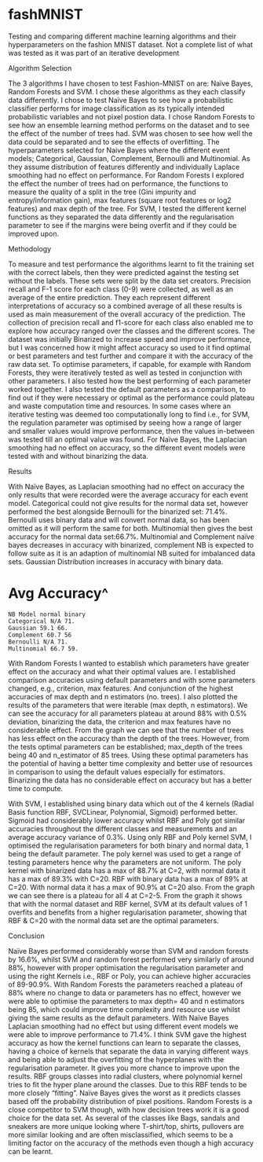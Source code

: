 # fashMNIST
Testing and comparing different machine learning algorithms and their hyperparameters on the fashion MNIST dataset. Not a complete list of what was tested as it was part of an iterative development

Algorithm Selection

The 3 algorithms I have chosen to test Fashion-MNIST on are: Naïve Bayes, Random Forests and
SVM. I chose these algorithms as they each classify data differently. I chose to test Naïve Bayes to
see how a probabilistic classifier performs for image classification as its typically intended
probabilistic variables and not pixel postion data. I chose Random Forests to see how an ensemble
learning method performs on the dataset and to see the effect of the number of trees had. SVM
was chosen to see how well the data could be separated and to see the effects of overfitting. The
hyperparameters selected for Naive Bayes where the different event models; Categorical,
Gaussian, Complement, Bernoulli and Multinomial. As they assume distribution of features
differently and individually Laplace smoothing had no effect on performance. For Random Forests I
explored the effect the number of trees had on performance, the functions to measure the quality
of a split in the tree (Gini impurity and entropy/information gain), max features (square root features
or log2 features) and max depth of the tree. For SVM, I tested the different kernel functions as they
separated the data differently and the regularisation parameter to see if the margins were being
overfit and if they could be improved upon.

Methodology

To measure and test performance the algorithms learnt to fit the training set with the correct labels,
then they were predicted against the testing set without the labels. These sets were split by the
data set creators. Precision recall and F-1 score for each class (0-9) were collected, as well as an
average of the entire prediction. They each represent different interpretations of accuracy so a
combined average of all these results is used as main measurement of the overall accuracy of the
prediction. The collection of precision recall and f1-score for each class also enabled me to explore
how accuracy ranged over the classes and the different scores. The dataset was initially Binarized
to increase speed and improve performance, but I was concerned how it might affect accuracy so
used to it find optimal or best parameters and test further and compare it with the accuracy of the
raw data set. To optimise parameters, if capable, for example with Random Forests, they were
iteratively tested as well as tested in conjunction with other parameters. I also tested how the best
performing of each parameter worked together. I also tested the default parameters as a
comparison, to find out if they were necessary or optimal as the performance could plateau and
waste computation time and resources. In some cases where an iterative testing was deemed too
computationally long to find i.e., for SVM, the regulation parameter was optimised by seeing how a
range of larger and smaller values would improve performance, then the values in-between was
tested till an optimal value was found. For Naïve Bayes, the Laplacian smoothing had no effect on
accuracy, so the different event models were tested with and without binarizing the data.

Results

With Naïve Bayes, as Laplacian smoothing had no effect on accuracy the only results that were
recorded were the average accuracy for each event model. Categorical could not give results for
the normal data set, however performed the best alongside Bernoulli for the binarized set: 71.4%.
Bernoulli uses binary data and will convert normal data, so has been omitted as it will perform the
same for both. Multinomial then gives the best accuracy for the normal data set:66.7%. Multinomial
and Complement naïve bayes decreases in accuracy with binarized, complement NB is expected
to follow suite as it is an adaption of multinomial NB suited for imbalanced data sets. Gaussian
Distribution increases in accuracy with binary data.

# Avg Accuracy^

```
NB Model normal binary
Categorical N/A 71.
Gaussian 59.1 66.
Complement 60.7 56
Bernoulli N/A 71.
Multinomial 66.7 59.
```

With Random Forests I wanted to establish which
parameters have greater effect on the accuracy and
what their optimal values are. I established
comparison accuracies using default parameters and
with some parameters changed, e.g., criterion, max
features. And conjunction of the highest accuracies of
max depth and n estimators (no. trees). I also plotted
the results of the parameters that were iterable (max
depth, n estimators). We can see the accuracy for all
parameters plateau at around 88% with 0.5%
deviation, binarizing the data, the criterion and max features have no considerable effect. From the
graph we can see that the number of trees has less effect on the accuracy than the depth of the
trees. However, from the tests optimal parameters can be established; max_depth of the trees
being 40 and n_estimator of 85 trees. Using these optimal parameters has the potential of having a
better time complexity and better use of resources in comparison to using the default values
especially for estimators. Binarizing the data has no considerable effect on accuracy but has a
better time to compute.

With SVM, I established using binary data which out of
the 4 kernels (Radial Basis function RBF, SVCLinear,
Polynomial, Sigmoid) performed better. Sigmoid had
considerably lower accuracy whilst RBF and Poly got
similar accuracies throughout the different classes and
measurements and an average accuracy variance of
0.3%. Using only RBF and Poly kernel SVM, I optimised
the regularisation parameters for both binary and
normal data, 1 being the default parameter. The poly kernel was used to get a range of testing
parameters hence why the parameters are not uniform. The poly kernel with binarized data has a
max of 88.7% at C=2, with normal data it has a max of 89.3% with C=20. RBF with binary data has
a max of 89% at C=20. With normal data it has a max of 90.9% at C=20 also. From the graph we
can see there is a plateau for all 4 at C=2-5. From the graph it shows that with the normal dataset
and RBF kernel, SVM at its default values of 1 overfits and benefits from a higher regularisation
parameter, showing that RBF & C=20 with the normal data set are the optimal parameters.

Conclusion

Naïve Bayes performed considerably worse than SVM and random forests by 16.6%, whilst SVM
and random forest performed very similarly of around 88%, however with proper optimisation the
regularisation parameter and using the right Kernels i.e., RBF or Poly, you can achieve higher
accuracies of 89-90.9%. With Random Forests the parameters reached a plateau of 88% where no
change to data or parameters has no effect, however we were able to optimise the parameters to
max depth= 40 and n estimators being 85, which could improve time complexity and resource use
whilst giving the same results as the default parameters. With Naïve Bayes Laplacian smoothing
had no effect but using different event models we were able to improve performance to 71.4%. I
think SVM gave the highest accuracy as how the kernel functions can learn to separate the
classes, having a choice of kernels that separate the data in varying different ways and being able
to adjust the overfitting of the hyperplanes with the regularisation parameter. It gives you more
chance to improve upon the results. RBF groups classes into radial clusters, where polynomial
kernel tries to fit the hyper plane around the classes. Due to this RBF tends to be more closely
“fitting”. Naïve Bayes gives the worst as it predicts classes based off the probability distribution of
pixel positions. Random Forests is a close competitor to SVM though, with how decision trees work
it is a good choice for the data set. As several of the classes like Bags, sandals and sneakers are
more unique looking where T-shirt/top, shirts, pullovers are more similar looking and are often
misclassified, which seems to be a limiting factor on the accuracy of the methods even though a
high accuracy can be learnt.
